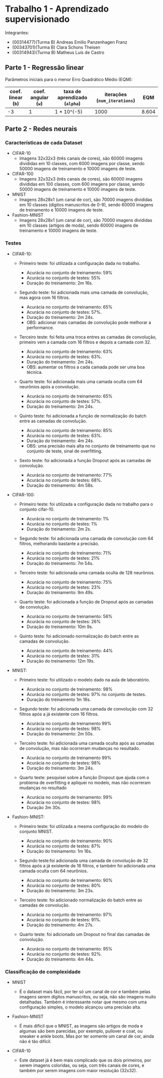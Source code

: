 # Trabalho 1 - Aprendizado supervisionado

Integrantes:

- (00314477)(Turma B) Andreas Emilio Panzenhagen Franz
- (00343701)(Turma B) Clara Schons Theisen
- (00314943)(Turma B) Matheus Luís de Castro

## Parte 1 - Regressão linear

Parâmetros iniciais para o menor Erro Quadrático Médio (EQM):

| coef. linear (`b`) | coef. angular (`w`) | taxa de aprendizado (`alpha`) | iterações (`num_iterations`) |  EQM  |
|--------------------|---------------------|-------------------------------|------------------------------|-------|
|         -3         |          1          |          1 * 10^(-5)          |             1000             | 8.604 |

## Parte 2 - Redes neurais

### Características de cada Dataset

- CIFAR-10
    - Imagens 32x32x3 (três canais de cores), são 60000 imagens divididas em 10 classes, com 6000 imagens por classe, sendo 50000 imagens de treinamento e 10000 imagens de teste.
- CIFAR-100
    - Imagens 32x32x3 (três canais de cores), são 60000 imagens divididas em 100 classes, com 600 imagens por classe, sendo 50000 imagens de treinamento e 10000 imagens de teste.
- MNIST
    - Imagens 28x28x1 (um canal de cor), são 70000 imagens divididas em 10 classes (dígitos manuscritos de 0-9), sendo 60000 imagens de treinamento e 10000 imagens de teste.
- Fashion-MNIST
    - Imagens 28x28x1 (um canal de cor), são 70000 imagens divididas em 10 classes (artigos de moda), sendo 60000 imagens de treinamento e 10000 imagens de teste.

### Testes

- CIFAR-10:
    - Primeiro teste: foi utilizada a configuração dada no trabalho.
        - Acurácia no conjunto de treinamento: 59%
        - Acurácia no conjunto de testes: 55%
        - Duração do treinamento: 2m 16s.

    - Segundo teste: foi adicionada mais uma camada de convolução, mas agora com 16 filtros.
        - Acurácia no conjunto de treinamento: 65%
        - Acurácia no conjunto de testes: 57%.
        - Duração do treinamento: 2m 24s.
        - OBS: adicionar mais camadas de convolução pode melhorar a performance.

    - Terceiro teste: foi feita uma troca entres as camadas de convolução, primeiro vem a camada com 16 filtros e depois a camada com 32.
        - Acurácia no conjunto de treinamento: 63%
        - Acurácia no conjunto de testes: 63%.
        - Duração do treinamento: 2m 24s.
        - OBS: aumentar os filtros a cada camada pode ser uma boa técnica.

    - Quarto teste: foi adicionada mais uma camada oculta com 64 neurônios após a convolução.
        - Acurácia no conjunto de treinamento: 65%
        - Acurácia no conjunto de testes: 57%.
        - Duração do treinamento: 2m 24s.

    - Quinto teste: foi adicionada a função de normalização do batch entre as camadas de convolução.
        - Acurácia no conjunto de treinamento: 85%
        - Acurácia no conjunto de testes: 63%.
        - Duração do treinamento: 4m 24s.
        - OBS: uma precisão mais alta no conjunto de treinamento que no conjunto de teste, sinal de overfitting.

    - Sexto teste: foi adicionada a função Dropout após as camadas de convolução.
        - Acurácia no conjunto de treinamento: 77%
        - Acurácia no conjunto de testes: 68%.
        - Duração do treinamento: 4m 58s.

- CIFAR-100:
    - Primeiro teste: foi utilizada a configuração dada no trabalho para o conjunto cifar-10.
        - Acurácia no conjunto de treinamento: 1%
        - Acurácia no conjunto de testes: 1%
        - Duração do treinamento: 2m 2s.

    - Segundo teste: foi adicionada uma camada de convolução com 64 filtros, melhorando bastante a precisão.
        - Acurácia no conjunto de treinamento: 71%
        - Acurácia no conjunto de testes: 21%
        - Duração do treinamento: 7m 54s.

    - Terceiro teste: foi adicionada uma camada oculta de 128 neurônios.
        - Acurácia no conjunto de treinamento: 75%
        - Acurácia no conjunto de testes: 23%
        - Duração do treinamento: 9m 49s.

    - Quarto teste: foi adicionada a função de Dropout após as camadas de convolução.
        - Acurácia no conjunto de treinamento: 56%
        - Acurácia no conjunto de testes: 26%
        - Duração do treinamento: 10m 9s.

    - Quinto teste: foi adicionado normalização do batch entre as camadas de convolução.
        - Acurácia no conjunto de treinamento: 44%
        - Acurácia no conjunto de testes: 31%
        - Duração do treinamento: 12m 19s.

- MNIST:
    - Primeiro teste: foi utilizado o modelo dado na aula de laboratório.
        - Acurácia no conjunto de treinamento: 98%
        - Acurácia no conjunto de testes: 97% no conjunto de testes.
        - Duração do treinamento 1m 16s.

    - Segundo teste: foi adicionada uma camada de convolução com 32 filtros após a já existente com 16 filtros.
        - Acurácia no conjunto de treinamento 99%
        - Acurácia no conjunto de testes: 98%
        - Duração do treinamento: 2m 50s.

    - Terceiro teste: foi adicionada uma camada oculta após as camadas de convolução, mas não ocorreram mudanças no resultado.
        - Acurácia no conjunto de treinamento 99%
        - Acurácia no conjunto de testes: 98%
        - Duração do treinamento: 3m 24s.

    - Quarto teste: pesquisei sobre a função Dropout que ajuda com o problema de overfitting e apliquei no modelo, mas não ocorreram mudanças no resultado
        - Acurácia no conjunto de treinamento: 99%
        - Acurácia no conjunto de testes: 98%
        - Duração 3m 30s.

- Fashion-MNIST:
    - Primeiro teste: foi utilizada a mesma configuração do modelo do conjunto MNIST.
        - Acurácia no conjunto de treinamento: 90%
        - Acurácia no conjunto de testes: 87%
        - Duração do treinamento: 1m 16s.

    - Segundo teste:foi adicionada uma camada de convolução de 32 filtros após a já existente de 16 filtros, e também foi adicionada uma camada oculta com 64 neurônios.
        - Acurácia no conjunto de treinamento: 90%
        - Acurácia no conjunto de testes: 80%
        - Duração do treinamento: 3m 23s.

    - Terceiro teste: foi adicionado normalização do batch entre as camadas de convolução.
        - Acurácia no conjunto de treinamento: 97%
        - Acurácia no conjunto de testes: 91%.
        - Duração do treinamento: 4m 27s.

    - Quarto teste: foi adicionado um Dropout no final das camadas de convolução.
        - Acurácia no conjunto de treinamento: 95%
        - Acurácia no conjunto de testes: 92%.
        - Duração do treinamento: 4m 44s.

### Classificação de complexidade

- MNIST
    - É o dataset mais fácil, por ter só um canal de cor e também pelas imagens serem dígitos manuscritos, ou seja, não são imagens muito detalhadas. Também é interessante notar que mesmo com uma configuração simples, o modelo alcançou uma precisão alta.

- Fashion-MNIST
    - É mais difícil que o MNIST, as imagens são artigos de moda e algumas são bem parecidas, por exemplo, pullover e coat, ou sneaker e ankle boots. Mas por ter somente um canal de cor, ainda não é tão difícil.

- CIFAR-10
    - Este dataset já é bem mais complicado que os dois primeiros, por serem imagens coloridas, ou seja, com três canais de cores, e também por serem imagens com maior resolução (32x32).
